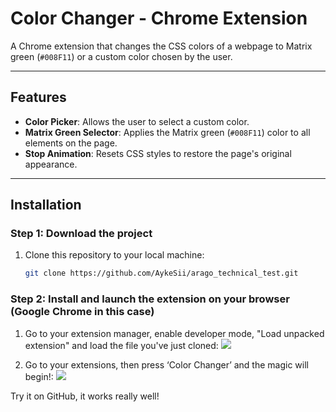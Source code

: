 # Color Changer - Chrome Extension

A Chrome extension that changes the CSS colors of a webpage to Matrix green (`#008F11`) or a custom color chosen by the user.

---

## Features

- **Color Picker**: Allows the user to select a custom color.
- **Matrix Green Selector**: Applies the Matrix green (`#008F11`) color to all elements on the page.
- **Stop Animation**: Resets CSS styles to restore the page's original appearance.

---

## Installation

### Step 1: Download the project

1. Clone this repository to your local machine:
   ```bash
   git clone https://github.com/AykeSii/arago_technical_test.git
   ```

### Step 2: Install and launch the extension on your browser (Google Chrome in this case)

1. Go to your extension manager, enable developer mode, "Load unpacked extension" and load the file you've just cloned:
   <img src="https://i.imgur.com/vSMMll1.png"/>

2. Go to your extensions, then press ‘Color Changer’ and the magic will begin!:
   <img src="https://i.imgur.com/760x4NN.png"/>

Try it on GitHub, it works really well!